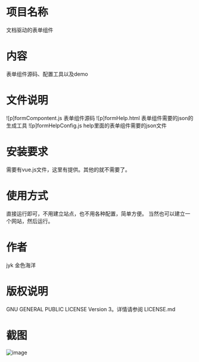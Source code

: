 # 项目名称
文档驱动的表单组件
# 内容
表单组件源码、配置工具以及demo
# 文件说明
![p]formCompontent.js 表单组件源码
![p]formHelp.html 表单组件需要的json的生成工具
![p]formHelpConfig.js help里面的表单组件需要的json文件
# 安装要求
需要有vue.js文件，这里有提供。其他的就不需要了。
# 使用方式
直接运行即可，不用建立站点，也不用各种配置，简单方便。
当然也可以建立一个网站，然后运行。
# 作者
jyk 金色海洋
# 版权说明
GNU GENERAL PUBLIC LICENSE Version 3。详情请参阅 LICENSE.md

# 截图
![image](https://img2018.cnblogs.com/blog/17148/201908/17148-20190820075011298-1550354579.png)